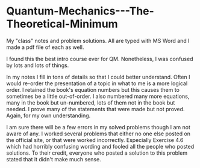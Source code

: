 # Quantum-Mechanics---The-Theoretical-Minimum
My "class" notes and problem solutions. All are typed with MS Word and I made a pdf file of each as well.

I found this the best intro course ever for QM. Nonetheless, I was confused by lots and lots of things.

In my notes I fill in tons of details so that I could better understand.
Often I would re-order the presentation of a topic in what to me is a more logical order.
   I retained the book's equation numbers but this causes them to sometimes be a little out-of-order.
I also numbered many more equations, many in the book but un-numbered, lots of them not in the book but needed.
I prove many of the statements that were made but not proved. Again, for my own understanding.

I am sure there will be a few errors in my solved problems though I am not aware of any.
   I worked several problems that either no one else posted on the official site, or that were worked incorrectly.
   Especially Exercise 4.6 which had horribly confusing wording and fooled all the people who posted solutions.
      To their credit, everyone who posted a solution to this problem stated that it didn't make much sense.
